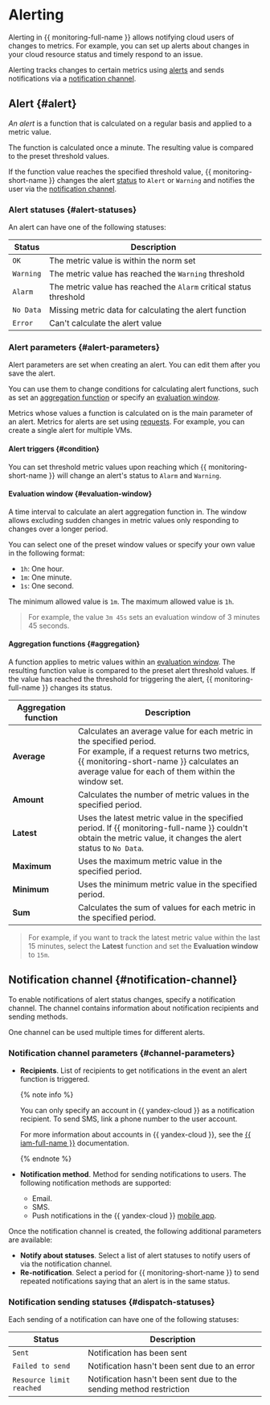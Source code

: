 # Alerting

Alerting in {{ monitoring-full-name }} allows notifying cloud users of changes to metrics. For example, you can set up alerts about changes in your cloud resource status and timely respond to an issue.

Alerting tracks changes to certain metrics using [alerts](#alert) and sends notifications via a [notification channel](#notification-channel).

## Alert {#alert}

_An alert_ is a function that is calculated on a regular basis and applied to a metric value.

The function is calculated once a minute. The resulting value is compared to the preset threshold values.

If the function value reaches the specified threshold value, {{ monitoring-short-name }} changes the alert [status](#alert-statuses) to `Alert` or `Warning` and notifies the user via the [notification channel](#notification-channel).

### Alert statuses {#alert-statuses}

An alert can have one of the following statuses:

| Status | Description |
----- | -----
| `OK` | The metric value is within the norm set |
| `Warning` | The metric value has reached the `Warning` threshold |
| `Alarm` | The metric value has reached the `Alarm` critical status threshold |
| `No Data` | Missing metric data for calculating the alert function |
| `Error` | Can't calculate the alert value |

### Alert parameters {#alert-parameters}

Alert parameters are set when creating an alert. You can edit them after you save the alert.

You can use them to change conditions for calculating alert functions, such as set an [aggregation function](#aggregation) or specify an [evaluation window](#evaluation-window).

Metrics whose values a function is calculated on is the main parameter of an alert. Metrics for alerts are set using [requests](data-model.md#queries). For example, you can create a single alert for multiple VMs.

#### Alert triggers {#condition}

You can set threshold metric values upon reaching which {{ monitoring-short-name }} will change an alert's status to `Alarm` and `Warning`.

#### Evaluation window {#evaluation-window}

A time interval to calculate an alert aggregation function in.
The window allows excluding sudden changes in metric values only responding to changes over a longer period. 

You can select one of the preset window values or specify your own value in the following format: 
* `1h`: One hour.
* `1m`: One minute.
* `1s`: One second.

The minimum allowed value is `1m`.
The maximum allowed value is `1h`.

> For example, the value `3m 45s` sets an evaluation window of 3 minutes 45 seconds.

#### Aggregation functions {#aggregation}

A function applies to metric values within an [evaluation window](#evaluation-window).
The resulting function value is compared to the preset alert threshold values.
If the value has reached the threshold for triggering the alert, {{ monitoring-full-name }} changes its status.

| Aggregation function | Description |
----- | -----
| **Average** | Calculates an average value for each metric in the specified period.<br/>For example, if a request returns two metrics, {{ monitoring-short-name }} calculates an average value for each of them within the window set. |
| **Amount** | Calculates the number of metric values in the specified period. |
| **Latest** | Uses the latest metric value in the specified period. If {{ monitoring-full-name }} couldn't obtain the metric value, it changes the alert status to `No Data`. |
| **Maximum** | Uses the maximum metric value in the specified period. |
| **Minimum** | Uses the minimum metric value in the specified period. |
| **Sum** | Calculates the sum of values for each metric in the specified period. |

> For example, if you want to track the latest metric value within the last 15 minutes, select the **Latest** function and set the **Evaluation window** to `15m`.

## Notification channel {#notification-channel}

To enable notifications of alert status changes, specify a notification channel. The channel contains information about notification recipients and sending methods.

One channel can be used multiple times for different alerts.

### Notification channel parameters {#channel-parameters}

- **Recipients**. List of recipients to get notifications in the event an alert function is triggered.

   {% note info %}

   You can only specify an account in {{ yandex-cloud }} as a notification recipient.
   To send SMS, link a phone number to the user account.

   For more information about accounts in {{ yandex-cloud }}, see the [{{ iam-full-name }}](../../iam/concepts/index.md#accounts) documentation.

   {% endnote %}

- **Notification method**. Method for sending notifications to users. The following notification methods are supported:
   - Email.
   - SMS.
   - Push notifications in the {{ yandex-cloud }} [mobile app](../../overview/mobile-app/index.md).

Once the notification channel is created, the following additional parameters are available:

- **Notify about statuses**. Select a list of alert statuses to notify users of via the notification channel.
- **Re-notification**. Select a period for {{ monitoring-short-name }} to send repeated notifications saying that an alert is in the same status.

### Notification sending statuses {#dispatch-statuses}

Each sending of a notification can have one of the following statuses:

| Status | Description |
----- | -----
| `Sent` | Notification has been sent |
| `Failed to send` | Notification hasn't been sent due to an error |
| `Resource limit reached` | Notification hasn't been sent due to the sending method restriction |
